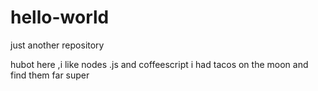 # hello-world
just another repository

hubot here ,i like nodes .js and coffeescript
i had tacos on the moon and find them far super
